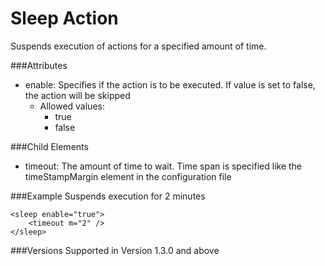 Sleep Action
============

Suspends execution of actions for a specified amount of time.


###Attributes
- enable: Specifies if the action is to be executed. If value is set to false, the action will be skipped
	- Allowed values: 
		- true
		- false


###Child Elements
- timeout: The amount of time to wait. Time span is specified like the timeStampMargin element in the configuration file


###Example
Suspends execution for 2 minutes

	<sleep enable="true">
		<timeout m="2" />
	</sleep>


###Versions
Supported in Version 1.3.0 and above